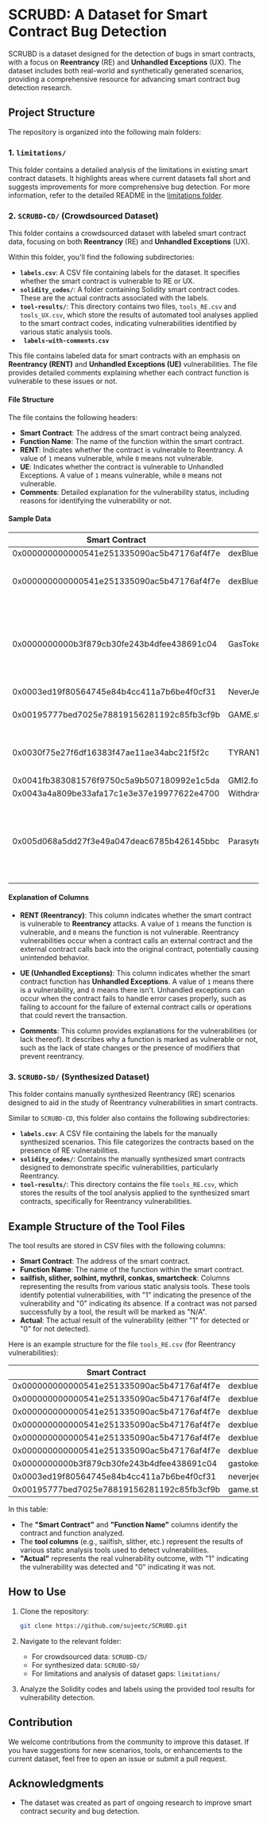 # SCRUBD: A Dataset for Smart Contract Bug Detection

SCRUBD is a dataset designed for the detection of bugs in smart contracts, with a focus on **Reentrancy** (RE) and **Unhandled Exceptions** (UX). The dataset includes both real-world and synthetically generated scenarios, providing a comprehensive resource for advancing smart contract bug detection research.

## Project Structure

The repository is organized into the following main folders:

### 1. `limitations/`
This folder contains a detailed analysis of the limitations in existing smart contract datasets. It highlights areas where current datasets fall short and suggests improvements for more comprehensive bug detection. For more information, refer to the detailed README in the [limitations folder](limitations/README.md).

### 2. `SCRUBD-CD/` (Crowdsourced Dataset)
This folder contains a crowdsourced dataset with labeled smart contract data, focusing on both **Reentrancy** (RE) and **Unhandled Exceptions** (UX).

Within this folder, you'll find the following subdirectories:
- **`labels.csv`**: A CSV file containing labels for the dataset. It specifies whether the smart contract is vulnerable to RE or UX.
- **`solidity_codes/`**: A folder containing Solidity smart contract codes. These are the actual contracts associated with the labels.
- **`tool-results/`**: This directory contains two files, `tools_RE.csv` and `tools_UX.csv`, which store the results of automated tool analyses applied to the smart contract codes, indicating vulnerabilities identified by various static analysis tools.
- **` labels-with-comments.csv`**

This file contains labeled data for smart contracts with an emphasis on **Reentrancy (RENT)** and **Unhandled Exceptions (UE)** vulnerabilities. The file provides detailed comments explaining whether each contract function is vulnerable to these issues or not.

#### File Structure

The file contains the following headers:

- **Smart Contract**: The address of the smart contract being analyzed.
- **Function Name**: The name of the function within the smart contract.
- **RENT**: Indicates whether the contract is vulnerable to Reentrancy. A value of `1` means vulnerable, while `0` means not vulnerable.
- **UE**: Indicates whether the contract is vulnerable to Unhandled Exceptions. A value of `1` means vulnerable, while `0` means not vulnerable.
- **Comments**: Detailed explanation for the vulnerability status, including reasons for identifying the vulnerability or not.

#### Sample Data

| Smart Contract                               | Function Name                                             | RENT | UE  | Comments                                                            |
|---------------------------------------------|----------------------------------------------------------|------|-----|---------------------------------------------------------------------|
| 0x000000000000541e251335090ac5b47176af4f7e  | dexBlue.settleReserveReserveTrade(dexBlueStructs.TradeInputPacked) | 0    | 0   |                                                                     |
| 0x000000000000541e251335090ac5b47176af4f7e  | dexBlue.spendGasTokens(uint256)                          | 0    | 1   | -- No REENT: no ether involved                                       |
| 0x0000000000b3f879cb30fe243b4dfee438691c04  | GasToken2.makeChild()                                    | 0    | 1   | -- Reason for no REENT: No state changes after external call       | 
| 0x0003ed19f80564745e84b4cc411a7b6be4f0cf31  | NeverJeet.openTrading()                                  | 0    | 0   |                                                                     |
| 0x00195777bed7025e78819156281192c85fb3cf9b  | GAME.startRaffle(uint256)                                | 1    | 0   | -- REENT -- state var jackpot                                       |
| 0x0030f75e27f6df16383f47ae11ae34abc21f5f2c  | TYRANT.GoLive()                                          | 0    | 0   | -- no REENT: modifier onlyowner                                     |
| 0x0041fb383081576f9750c5a9b507180992e1c5da  | GMI2.forceSwapAndSendDividends(uint256)                  | 0    | 0   |                                                                     |
| 0x0043a4a809be33afa17c1e3e37e19977622e4700  | WithdrawableV2._withdrawAllSurcharges()                  | 1    | 0   |                                                                     |
| 0x005d068a5dd27f3e49a047deac6785b426145bbc  | ParasyteInu.openTrading()                                | 0    | 0   | -- No REENT: modifier onlyowner-- No UE: balanceOf does not fail    |

#### Explanation of Columns

- **RENT (Reentrancy)**: This column indicates whether the smart contract is vulnerable to **Reentrancy** attacks. A value of `1` means the function is vulnerable, and `0` means the function is not vulnerable. Reentrancy vulnerabilities occur when a contract calls an external contract and the external contract calls back into the original contract, potentially causing unintended behavior.

- **UE (Unhandled Exceptions)**: This column indicates whether the smart contract function has **Unhandled Exceptions**. A value of `1` means there is a vulnerability, and `0` means there isn't. Unhandled exceptions can occur when the contract fails to handle error cases properly, such as failing to account for the failure of external contract calls or operations that could revert the transaction.

- **Comments**: This column provides explanations for the vulnerabilities (or lack thereof). It describes why a function is marked as vulnerable or not, such as the lack of state changes or the presence of modifiers that prevent reentrancy.


### 3. `SCRUBD-SD/` (Synthesized Dataset)
This folder contains manually synthesized Reentrancy (RE) scenarios designed to aid in the study of Reentrancy vulnerabilities in smart contracts.

Similar to `SCRUBD-CD`, this folder also contains the following subdirectories:
- **`labels.csv`**: A CSV file containing the labels for the manually synthesized scenarios. This file categorizes the contracts based on the presence of RE vulnerabilities.
- **`solidity_codes/`**: Contains the manually synthesized smart contracts designed to demonstrate specific vulnerabilities, particularly Reentrancy.
- **`tool-results/`**: This directory contains the file `tools_RE.csv`, which stores the results of the tool analysis applied to the synthesized smart contracts, specifically for Reentrancy vulnerabilities.

## Example Structure of the Tool Files

The tool results are stored in CSV files with the following columns:

- **Smart Contract**: The address of the smart contract.
- **Function Name**: The name of the function within the smart contract.
- **sailfish, slither, solhint, mythril, conkas, smartcheck**: Columns representing the results from various static analysis tools. These tools identify potential vulnerabilities, with "1" indicating the presence of the vulnerability and "0" indicating its absence. If a contract was not parsed successfully by a tool, the result will be marked as "N/A".
- **Actual**: The actual result of the vulnerability (either "1" for detected or "0" for not detected).

Here is an example structure for the file `tools_RE.csv` (for Reentrancy vulnerabilities):

| Smart Contract                               | Function Name                                          | sailfish | slither | solhint | mythril | conkas | Actual |
|---------------------------------------------|-------------------------------------------------------|----------|---------|---------|---------|--------|--------|
| 0x000000000000541e251335090ac5b47176af4f7e  | dexblue.spendgastokens                                | N/A      | 1       | 0       | 0       | 0      | 1      |
| 0x000000000000541e251335090ac5b47176af4f7e  | dexbluesettlementmodule.matchorderwithreserve        | N/A      | 1       | 0       | 0       | 0      | 1      |
| 0x000000000000541e251335090ac5b47176af4f7e  | dexbluesettlementmodule.matchorderwithreservewithdata| N/A      | 1       | 0       | 0       | 0      | 1      |
| 0x000000000000541e251335090ac5b47176af4f7e  | dexbluesettlementmodule.settleringtrade              | N/A      | 1       | 0       | 0       | 0      | 1      |
| 0x000000000000541e251335090ac5b47176af4f7e  | dexbluesettlementmodule.settleringtradewithdata     | N/A      | 1       | 0       | 0       | 0      | 1      |
| 0x000000000000541e251335090ac5b47176af4f7e  | dexbluesettlementmodule.swapwithreserve             | N/A      | 1       | 0       | 0       | 0      | 0      |
| 0x0000000000b3f879cb30fe243b4dfee438691c04  | gastoken2.destroychildren                             | N/A      | 1       | 0       | 0       | 1      | 1      |
| 0x0003ed19f80564745e84b4cc411a7b6be4f0cf31  | neverjeet.opentrading                                | N/A      | 1       | 0       | N/A     | 0      | 0      |
| 0x00195777bed7025e78819156281192c85fb3cf9b  | game.startraffle                                     | 0        | 1       | 1       | 0       | 0      | 1      |

In this table:
- The **"Smart Contract"** and **"Function Name"** columns identify the contract and function analyzed.
- The **tool columns** (e.g., sailfish, slither, etc.) represent the results of various static analysis tools used to detect vulnerabilities.
- **"Actual"** represents the real vulnerability outcome, with "1" indicating the vulnerability was detected and "0" indicating it was not.

## How to Use

1. Clone the repository:
    ```bash
    git clone https://github.com/sujeetc/SCRUBD.git
    ```

2. Navigate to the relevant folder:
    - For crowdsourced data: `SCRUBD-CD/`
    - For synthesized data: `SCRUBD-SD/`
    - For limitations and analysis of dataset gaps: `limitations/`

3. Analyze the Solidity codes and labels using the provided tool results for vulnerability detection.

## Contribution

We welcome contributions from the community to improve this dataset. If you have suggestions for new scenarios, tools, or enhancements to the current dataset, feel free to open an issue or submit a pull request.

## Acknowledgments

- The dataset was created as part of ongoing research to improve smart contract security and bug detection.

